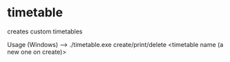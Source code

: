 # timetable
creates custom timetables

Usage (Windows) --> ./timetable.exe create/print/delete <timetable name (a new one on create)>
